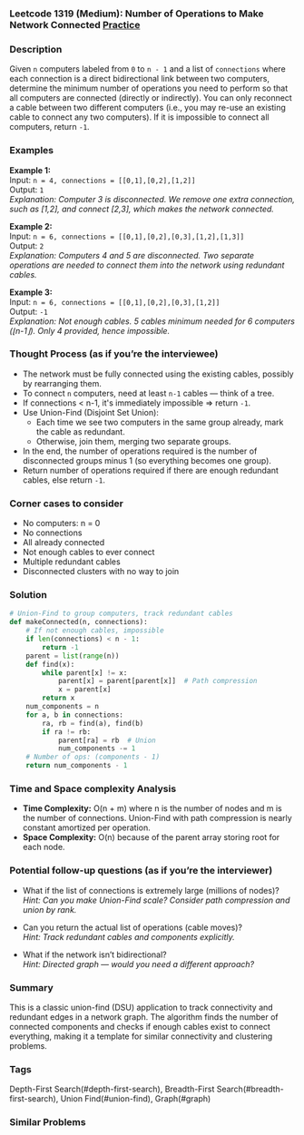 ### Leetcode 1319 (Medium): Number of Operations to Make Network Connected [Practice](https://leetcode.com/problems/number-of-operations-to-make-network-connected)

### Description  
Given `n` computers labeled from `0` to `n - 1` and a list of `connections` where each connection is a direct bidirectional link between two computers, determine the minimum number of operations you need to perform so that all computers are connected (directly or indirectly). You can only reconnect a cable between two different computers (i.e., you may re-use an existing cable to connect any two computers). If it is impossible to connect all computers, return `-1`.

### Examples  

**Example 1:**  
Input: `n = 4, connections = [[0,1],[0,2],[1,2]]`  
Output: `1`  
*Explanation: Computer 3 is disconnected. We remove one extra connection, such as [1,2], and connect [2,3], which makes the network connected.*

**Example 2:**  
Input: `n = 6, connections = [[0,1],[0,2],[0,3],[1,2],[1,3]]`  
Output: `2`  
*Explanation: Computers 4 and 5 are disconnected. Two separate operations are needed to connect them into the network using redundant cables.*

**Example 3:**  
Input: `n = 6, connections = [[0,1],[0,2],[0,3],[1,2]]`  
Output: `-1`  
*Explanation: Not enough cables. 5 cables minimum needed for 6 computers (⌊n-1⌋). Only 4 provided, hence impossible.*

### Thought Process (as if you’re the interviewee)  
- The network must be fully connected using the existing cables, possibly by rearranging them.
- To connect `n` computers, need at least `n-1` cables — think of a tree.
- If connections < n-1, it's immediately impossible ⇒ return `-1`.
- Use Union-Find (Disjoint Set Union):
    - Each time we see two computers in the same group already, mark the cable as redundant.
    - Otherwise, join them, merging two separate groups.
- In the end, the number of operations required is the number of disconnected groups minus 1 (so everything becomes one group).
- Return number of operations required if there are enough redundant cables, else return `-1`.

### Corner cases to consider  
- No computers: n = 0
- No connections
- All already connected
- Not enough cables to ever connect
- Multiple redundant cables
- Disconnected clusters with no way to join

### Solution

```python
# Union-Find to group computers, track redundant cables
def makeConnected(n, connections):
    # If not enough cables, impossible
    if len(connections) < n - 1:
        return -1
    parent = list(range(n))
    def find(x):
        while parent[x] != x:
            parent[x] = parent[parent[x]]  # Path compression
            x = parent[x]
        return x
    num_components = n
    for a, b in connections:
        ra, rb = find(a), find(b)
        if ra != rb:
            parent[ra] = rb  # Union
            num_components -= 1
    # Number of ops: (components - 1)
    return num_components - 1
```

### Time and Space complexity Analysis  
- **Time Complexity:** O(n + m) where n is the number of nodes and m is the number of connections. Union-Find with path compression is nearly constant amortized per operation.
- **Space Complexity:** O(n) because of the parent array storing root for each node.

### Potential follow-up questions (as if you’re the interviewer)  

- What if the list of connections is extremely large (millions of nodes)?  
  *Hint: Can you make Union-Find scale? Consider path compression and union by rank.*

- Can you return the actual list of operations (cable moves)?  
  *Hint: Track redundant cables and components explicitly.*

- What if the network isn’t bidirectional?  
  *Hint: Directed graph — would you need a different approach?*

### Summary
This is a classic union-find (DSU) application to track connectivity and redundant edges in a network graph. The algorithm finds the number of connected components and checks if enough cables exist to connect everything, making it a template for similar connectivity and clustering problems.

### Tags
Depth-First Search(#depth-first-search), Breadth-First Search(#breadth-first-search), Union Find(#union-find), Graph(#graph)

### Similar Problems
